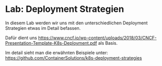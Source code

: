# Lab: Deployment Strategien

In diesem Lab werden wir uns mit den unterschiedlichen Deployment Strategien etwas im Detail befassen.

Dafür dient uns https://www.cncf.io/wp-content/uploads/2018/03/CNCF-Presentation-Template-K8s-Deployment.pdf als Basis.

Im detail sieht man die erwähnten Beispiele unter: https://github.com/ContainerSolutions/k8s-deployment-strategies